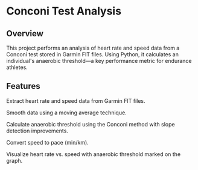 # Conconi Test Analysis

## Overview

This project performs an analysis of heart rate and speed data from a Conconi test stored in Garmin FIT files. Using Python, it calculates an individual's anaerobic threshold—a key performance metric for endurance athletes.

## Features

Extract heart rate and speed data from Garmin FIT files.

Smooth data using a moving average technique.

Calculate anaerobic threshold using the Conconi method with slope detection improvements.

Convert speed to pace (min/km).

Visualize heart rate vs. speed with anaerobic threshold marked on the graph.
